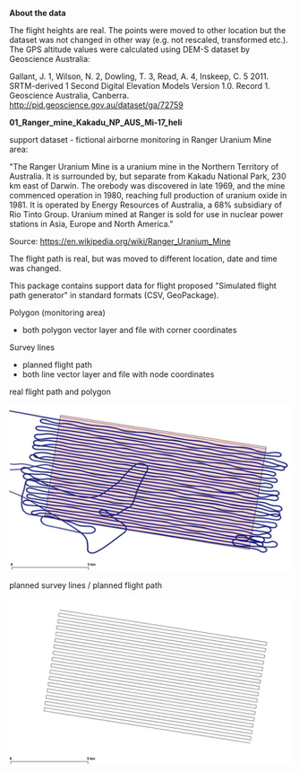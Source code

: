 **About the data**

The flight heights are real. The points were moved to other location but the dataset was not changed in other way (e.g. not rescaled, transformed etc.).
The GPS altitude values were calculated using DEM-S dataset by Geoscience Australia:

Gallant, J. 1, Wilson, N. 2, Dowling, T. 3, Read, A. 4, Inskeep, C. 5 2011. SRTM-derived 1 Second Digital Elevation Models Version 1.0. Record 1. Geoscience Australia, Canberra. 
http://pid.geoscience.gov.au/dataset/ga/72759


**01_Ranger_mine_Kakadu_NP_AUS_Mi-17_heli**

support dataset - fictional airborne monitoring in Ranger Uranium Mine area:

"The Ranger Uranium Mine is a uranium mine in the Northern Territory of Australia. It is surrounded by, but separate from Kakadu National Park, 230 km east of Darwin. The orebody was discovered in late 1969, and the mine commenced operation in 1980, reaching full production of uranium oxide in 1981. It is operated by Energy Resources of Australia, a 68% subsidiary of Rio Tinto Group. Uranium mined at Ranger is sold for use in nuclear power stations in Asia, Europe and North America."

Source: https://en.wikipedia.org/wiki/Ranger_Uranium_Mine

The flight path is real, but was moved to different location, date and time was changed.

This package contains support data for flight proposed "Simulated flight path generator" in standard formats (CSV, GeoPackage).

Polygon (monitoring area)
- both polygon vector layer and file with corner coordinates

Survey lines
- planned flight path
- both line vector layer and file with node coordinates

real flight path and polygon

![Alt text](preview1_Ranger_mine_flight1.jpg "real flight path and polygon")

planned survey lines / planned flight path

![Alt text](preview2_Ranger_mine_flight1.jpg "planned survey lines / planned flight path")
